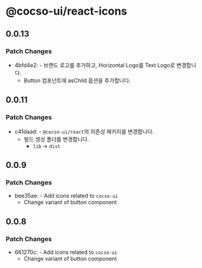 # @cocso-ui/react-icons

## 0.0.13

### Patch Changes

- 4bfd4e2: - 브랜드 로고를 추가하고, Horizontal Logo를 Text Logo로 변경합니다.
  - Button 컴포넌트에 asChild 옵션을 추가합니다.

## 0.0.11

### Patch Changes

- c41daad: - `@cocso-ui/react`의 의존성 패키지를 변경합니다.
  - 빌드 생성 폴더를 변경합니다.
    - `lib` → `dist`

## 0.0.9

### Patch Changes

- bee35ae: - Add icons related to `cocso-ui`
  - Change variant of button component

## 0.0.8

### Patch Changes

- 661270c: - Add icons related to `cocso-ui`
  - Change variant of button component
